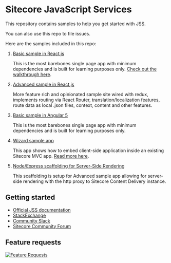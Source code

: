 # Sitecore JavaScript Services

This repository contains samples to help you get started with JSS.

You can also use this repo to file issues.

Here are the samples included in this repo:

1. [Basic sample in React.js](/samples/basic-sample-react)
   
   This is the most barebones single page app with minimum dependencies and is built for learning purposes only.
   [Check out the walkthrough here](https://jss.sitecore.net/#/cookbook/basic-app).

1. [Advanced sample in React.js](/samples/advanced-sample-react)

    More feature rich and opinionated sample site wired with redux, implements routing via React Router, translation/localization features, route data as local .json files, context, content and other features.

1. [Basic sample in Angular 5](/samples/basic-sample-angular)

   This is the most barebones single page app with minimum dependencies and is built for learning purposes only.

1. [Wizard sample app](/samples/embedded-wizard-sample-react)

    This app shows how to embed client-side application inside an existing Sitecore MVC app. [Read more here](https://jss.sitecore.net/#/cookbook/recipes/embedded-wizard-sample).

1. [Node/Express scaffolding for Server-Side Rendering](/samples/node-express-ssr)

    This scaffolding is setup for Advanced sample app allowing for server-side rendering with the http proxy to Sitecore Content Delivery instance.

## Getting started
- [Official JSS documentation](https://jss.sitecore.net/)
- [StackExchange](https://sitecore.stackexchange.com/)
- [Community Slack](https://sitecorechat.slack.com/messages/jss)
- [Sitecore Community Forum](https://community.sitecore.net/developers/f/40)

## Feature requests
[![Feature Requests](http://feathub.com/Sitecore/jss?format=svg)](http://feathub.com/Sitecore/jss)

